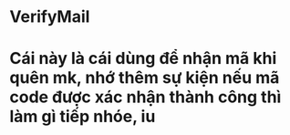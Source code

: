 # VerifyMail
# Cái này là cái dùng để nhận mã khi quên mk, nhớ thêm sự kiện nếu mã code được xác nhận thành công thì làm gì tiếp nhóe, iu
